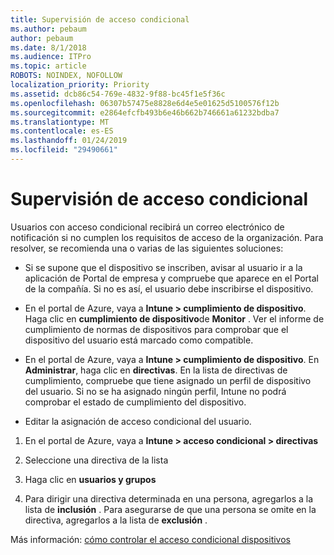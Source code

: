 ```yaml
---
title: Supervisión de acceso condicional
ms.author: pebaum
author: pebaum
ms.date: 8/1/2018
ms.audience: ITPro
ms.topic: article
ROBOTS: NOINDEX, NOFOLLOW
localization_priority: Priority
ms.assetid: dcb86c54-769e-4832-9f88-bc45f1e5f36c
ms.openlocfilehash: 06307b57475e8828e6d4e5e01625d5100576f12b
ms.sourcegitcommit: e2864efcfb493b6e46b662b746661a61232bdba7
ms.translationtype: MT
ms.contentlocale: es-ES
ms.lasthandoff: 01/24/2019
ms.locfileid: "29490661"
---
```

# <a name="monitoring-conditional-access"></a>Supervisión de acceso condicional

Usuarios con acceso condicional recibirá un correo electrónico de notificación si no cumplen los requisitos de acceso de la organización. Para resolver, se recomienda una o varias de las siguientes soluciones:
  
- Si se supone que el dispositivo se inscriben, avisar al usuario ir a la aplicación de Portal de empresa y compruebe que aparece en el Portal de la compañía. Si no es así, el usuario debe inscribirse el dispositivo.
    
- En el portal de Azure, vaya a **Intune \> cumplimiento de dispositivo**. Haga clic en **cumplimiento de dispositivo**de **Monitor** . Ver el informe de cumplimiento de normas de dispositivos para comprobar que el dispositivo del usuario está marcado como compatible. 
    
- En el portal de Azure, vaya a **Intune \> cumplimiento de dispositivo**. En **Administrar**, haga clic en **directivas**. En la lista de directivas de cumplimiento, compruebe que tiene asignado un perfil de dispositivo del usuario. Si no se ha asignado ningún perfil, Intune no podrá comprobar el estado de cumplimiento del dispositivo. 
    
- Editar la asignación de acceso condicional del usuario.
    
1. En el portal de Azure, vaya a **Intune \> acceso condicional \> directivas**
    
2. Seleccione una directiva de la lista
    
3. Haga clic en **usuarios y grupos**
    
4. Para dirigir una directiva determinada en una persona, agregarlos a la lista de **inclusión** . Para asegurarse de que una persona se omite en la directiva, agregarlos a la lista de **exclusión** . 
    
Más información: [cómo controlar el acceso condicional dispositivos](https://docs.microsoft.com/en-us/intune/conditional-access-exchange-monitor)
  

